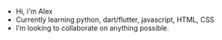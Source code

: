- Hi, i'm Alex
- Currently learning python, dart/flutter, javascript, HTML, CSS
- I’m looking to collaborate on anything possible.
